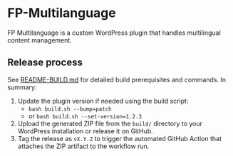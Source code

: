 # FP-Multilanguage

FP Multilanguage is a custom WordPress plugin that handles multilingual content management.

## Release process

See [README-BUILD.md](README-BUILD.md) for detailed build prerequisites and commands. In summary:

1. Update the plugin version if needed using the build script:
   - `bash build.sh --bump=patch`
   - or `bash build.sh --set-version=1.2.3`
2. Upload the generated ZIP file from the `build/` directory to your WordPress installation or release it on GitHub.
3. Tag the release as `vX.Y.Z` to trigger the automated GitHub Action that attaches the ZIP artifact to the workflow run.
